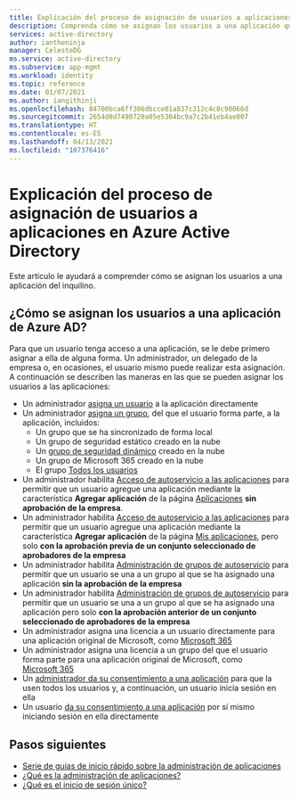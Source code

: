 ```yaml
---
title: Explicación del proceso de asignación de usuarios a aplicaciones en Azure Active Directory
description: Comprenda cómo se asignan los usuarios a una aplicación que usa Azure Active Directory para la administración de identidades.
services: active-directory
author: iantheninja
manager: CelesteDG
ms.service: active-directory
ms.subservice: app-mgmt
ms.workload: identity
ms.topic: reference
ms.date: 01/07/2021
ms.author: iangithinji
ms.openlocfilehash: 84700bca6ff306dbcce01a837c312c4c0c90066d
ms.sourcegitcommit: 2654d8d7490720a05e5304bc9a7c2b41eb4ae007
ms.translationtype: HT
ms.contentlocale: es-ES
ms.lasthandoff: 04/13/2021
ms.locfileid: "107376416"
---
```

# <a name="understand-how-users-are-assigned-to-apps-in-azure-active-directory"></a>Explicación del proceso de asignación de usuarios a aplicaciones en Azure Active Directory
Este artículo le ayudará a comprender cómo se asignan los usuarios a una aplicación del inquilino.

## <a name="how-do-users-get-assigned-to-an-application-in-azure-ad"></a>¿Cómo se asignan los usuarios a una aplicación de Azure AD?
Para que un usuario tenga acceso a una aplicación, se le debe primero asignar a ella de alguna forma. Un administrador, un delegado de la empresa o, en ocasiones, el usuario mismo puede realizar esta asignación. A continuación se describen las maneras en las que se pueden asignar los usuarios a las aplicaciones:

*  Un administrador [asigna un usuario](./assign-user-or-group-access-portal.md) a la aplicación directamente
*  Un administrador [asigna un grupo](./assign-user-or-group-access-portal.md), del que el usuario forma parte, a la aplicación, incluidos:
    * Un grupo que se ha sincronizado de forma local
    * Un grupo de seguridad estático creado en la nube
    * Un [grupo de seguridad dinámico](../enterprise-users/groups-dynamic-membership.md) creado en la nube
    * Un grupo de Microsoft 365 creado en la nube
    * El grupo [Todos los usuarios](../fundamentals/active-directory-groups-create-azure-portal.md)
*  Un administrador habilita [Acceso de autoservicio a las aplicaciones](./manage-self-service-access.md) para permitir que un usuario agregue una aplicación mediante la característica **Agregar aplicación** de la página [Aplicaciones](../user-help/my-apps-portal-end-user-access.md) **sin aprobación de la empresa**.
*  Un administrador habilita [Acceso de autoservicio a las aplicaciones](./manage-self-service-access.md) para permitir que un usuario agregue una aplicación mediante la característica **Agregar aplicación** de la página [Mis aplicaciones](../user-help/my-apps-portal-end-user-access.md), pero solo **con la aprobación previa de un conjunto seleccionado de aprobadores de la empresa**
*  Un administrador habilita [Administración de grupos de autoservicio](../enterprise-users/groups-self-service-management.md) para permitir que un usuario se una a un grupo al que se ha asignado una aplicación **sin la aprobación de la empresa**
*  Un administrador habilita [Administración de grupos de autoservicio](../enterprise-users/groups-self-service-management.md) para permitir que un usuario se una a un grupo al que se ha asignado una aplicación pero solo **con la aprobación anterior de un conjunto seleccionado de aprobadores de la empresa**
*  Un administrador asigna una licencia a un usuario directamente para una aplicación original de Microsoft, como [Microsoft 365](https://products.office.com/)
*  Un administrador asigna una licencia a un grupo del que el usuario forma parte para una aplicación original de Microsoft, como [Microsoft 365](https://products.office.com/)
*  Un [administrador da su consentimiento a una aplicación](../develop/howto-convert-app-to-be-multi-tenant.md) para que la usen todos los usuarios y, a continuación, un usuario inicia sesión en ella
* Un usuario [da su consentimiento a una aplicación](../develop/howto-convert-app-to-be-multi-tenant.md) por sí mismo iniciando sesión en ella directamente

## <a name="next-steps"></a>Pasos siguientes
* [Serie de guías de inicio rápido sobre la administración de aplicaciones](view-applications-portal.md)
* [¿Qué es la administración de aplicaciones?](what-is-application-management.md)
* [¿Qué es el inicio de sesión único?](what-is-single-sign-on.md)